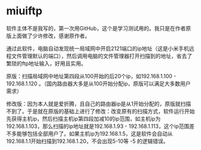 ﻿miuiftp
=======

软件主体不是我写的，第一次用GitHub，这个是学习测试用的。我只是在作者原版上面做了少许修改，感谢原作者。

通过此软件，电脑自动发现统一局域网中开启2121端口的ip地址（这是小米手机远程文件管理默认的端口），然后调用电脑的文件管理器打开扫描到的地址，省去了繁琐的ftp地址输入，好用且实用。

原版：扫描局域网中地址第四段从100开始的后20个ip，如192.168.1.100 - 192.168.1.120 。（国内路由器大多是从100开始分配ip，原版可以满足大多数用户需求）

修改版：因为本人就是爱折腾，且自己的路由器ip是从1开始分配的，原版就扫描不到了。于是就在原版的基础上进行了修改：改变原有的扫描方式，软件运行开始先获得主机ip，然后扫描主机ip第四段加减10的ip范围，如主机ip为192.168.1.103，那么扫描的ip地址就是192.168.1.93 - 192.168.1.113，这个ip范围差不多能够包括全部用户了。如果主机ip为192.168.1.5，这是软件会自动从192.168.1.1开始扫描到192.168.1.20，不会出现5-10等 -5 的逻辑错误。
